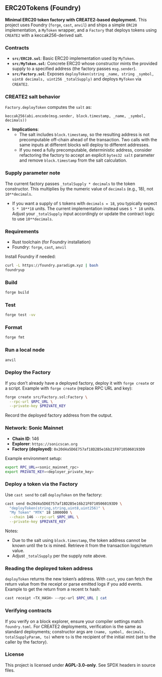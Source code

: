 ## ERC20Tokens (Foundry)

**Minimal ERC20 token factory with CREATE2-based deployment.** This project uses Foundry (`forge`, `cast`, `anvil`) and ships a simple `ERC20` implementation, a `MyToken` wrapper, and a `Factory` that deploys tokens using `CREATE2` with a keccak256-derived salt.

### Contracts

- **`src/ERC20.sol`**: Basic ERC20 implementation used by `MyToken`.
- **`src/MyToken.sol`**: Concrete ERC20 whose constructor mints the provided supply to a specified address (the factory passes `msg.sender`).
- **`src/Factory.sol`**: Exposes `deployToken(string _name, string _symbol, uint8 decimals, uint256 _totalSupply)` and deploys `MyToken` via `CREATE2`.

### CREATE2 salt behavior

`Factory.deployToken` computes the `salt` as:

```solidity
keccak256(abi.encode(msg.sender, block.timestamp, _name, _symbol, decimals))
```

- **Implications**:
  - The salt includes `block.timestamp`, so the resulting address is not precomputable off-chain ahead of the transaction. Two calls with the same inputs at different blocks will deploy to different addresses.
  - If you need a fully precomputable, deterministic address, consider refactoring the factory to accept an explicit `bytes32 salt` parameter and remove `block.timestamp` from the salt calculation.

### Supply parameter note

The current factory passes `_totalSupply * decimals` to the token constructor. This multiplies by the numeric value of `decimals` (e.g., 18), not `10**decimals`.

- If you want a supply of `S` tokens with `decimals = 18`, you typically expect `S * 10**18` units. The current implementation instead uses `S * 18` units. Adjust your `_totalSupply` input accordingly or update the contract logic to use `10**decimals`.

### Requirements

- Rust toolchain (for Foundry installation)
- Foundry: `forge`, `cast`, `anvil`

Install Foundry if needed:

```bash
curl -L https://foundry.paradigm.xyz | bash
foundryup
```

### Build

```bash
forge build
```

### Test

```bash
forge test -vv
```

### Format

```bash
forge fmt
```

### Run a local node

```bash
anvil
```

### Deploy the Factory

If you don’t already have a deployed factory, deploy it with `forge create` or a script. Example with `forge create` (replace RPC URL and key):

```bash
forge create src/Factory.sol:Factory \
  --rpc-url $RPC_URL \
  --private-key $PRIVATE_KEY
```

Record the deployed factory address from the output.

### Network: Sonic Mainnet

- **Chain ID**: 146
- **Explorer**: `https://sonicscan.org`
- **Factory (deployed)**: `0x20d4a5D6E757af18D2B5e16b21F07105060193D9`

Example environment setup:

```bash
export RPC_URL=<sonic_mainnet_rpc>
export PRIVATE_KEY=<deployer_private_key>
```

### Deploy a token via the Factory

Use `cast send` to call `deployToken` on the factory:

```bash
cast send 0x20d4a5D6E757af18D2B5e16b21F07105060193D9 \
  "deployToken(string,string,uint8,uint256)" \
  "My Token" "MTK" 18 1000000 \
  --chain 146 --rpc-url $RPC_URL \
  --private-key $PRIVATE_KEY
```

Notes:

- Due to the salt using `block.timestamp`, the token address cannot be known until the tx is mined. Retrieve it from the transaction logs/return value.
- Adjust `_totalSupply` per the supply note above.

### Reading the deployed token address

`deployToken` returns the new token’s address. With `cast`, you can fetch the return value from the receipt or parse emitted logs if you add events. Example to get the return from a recent tx hash:

```bash
cast receipt <TX_HASH> --rpc-url $RPC_URL | cat
```

### Verifying contracts

If you verify on a block explorer, ensure your compiler settings match `foundry.toml`. For CREATE2 deployments, verification is the same as standard deployments; constructor args are `(name, symbol, decimals, totalSupplyParam, to)` where `to` is the recipient of the initial mint (set to the caller by the factory).

### License

This project is licensed under **AGPL-3.0-only**. See SPDX headers in source files.
